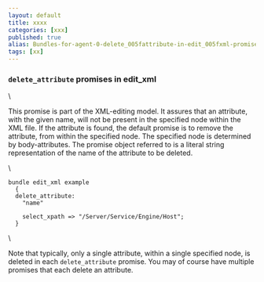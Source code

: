 ```yaml
---
layout: default
title: xxxx
categories: [xxx]
published: true
alias: Bundles-for-agent-0-delete_005fattribute-in-edit_005fxml-promises-14.markdown.html
tags: [xx]
---
```


### `delete_attribute` promises in edit\_xml

\

This promise is part of the XML-editing model. It assures that an
attribute, with the given name, will not be present in the specified
node within the XML file. If the attribute is found, the default promise
is to remove the attribute, from within the specified node. The
specified node is determined by body-attributes. The promise object
referred to is a literal string representation of the name of the
attribute to be deleted.

\

    bundle edit_xml example
      {
      delete_attribute:
        "name"

        select_xpath => "/Server/Service/Engine/Host";
      }

\

Note that typically, only a single attribute, within a single specified
node, is deleted in each `delete_attribute` promise. You may of course
have multiple promises that each delete an attribute.
